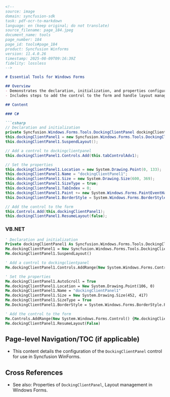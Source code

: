 ```markdown
<!--
source: image
domain: syncfusion-sdk
task: pdf-ocr-to-markdown
language: en (keep original; do not translate)
source_filename: page_184.jpeg
document_name: tools
page_number: 184
page_id: tools#page_184
product: Syncfusion Winforms
version: 11.4.0.26
timestamp: 2025-08-09T09:16:39Z
fidelity: lossless
-->

# Essential Tools for Windows Forms

## Overview
- Demonstrates the declaration, initialization, and properties configuration of a `DockingClientPanel` control in C# and VB.NET.
- Includes steps to add the control to the form and handle layout management.

## Content

### C#

```csharp
// Declaration and initialization
private Syncfusion.Windows.Forms.Tools.DockingClientPanel dockingClientPanel1;
this.dockingClientPanel1 = new Syncfusion.Windows.Forms.Tools.DockingClientPanel();
this.dockingClientPanel1.SuspendLayout();

// Add a control to dockingclientpanel
this.dockingClientPanel1.Controls.Add(this.tabControlAdv1);

// Set the properties
this.dockingClientPanel1.Location = new System.Drawing.Point(0, 133);
this.dockingClientPanel1.Name = "dockingClientPanel1";
this.dockingClientPanel1.Size = new System.Drawing.Size(600, 369);
this.dockingClientPanel1.SizeType = true;
this.dockingClientPanel1.TabIndex = 0;
this.dockingClientPanel1.Paint += new System.Windows.Forms.PaintEventHandler(this.DockingClientPanel1_Paint);
this.DockingClientPanel1.BorderStyle = System.Windows.Forms.BorderStyle.Fixed3D;

// Add the control to the form
this.Controls.Add(this.dockingClientPanel1);
this.dockingClientPanel1.ResumeLayout(false);
```

### VB.NET

```vb
' Declaration and initialization
Private dockingClientPanel1 As Syncfusion.Windows.Forms.Tools.DockingClientPanel
Me.dockingClientPanel1 = New Syncfusion.Windows.Forms.Tools.DockingClientPanel()
Me.dockingClientPanel1.SuspendLayout()

' Add a control to dockingclientpanel
Me.dockingClientPanel1.Controls.AddRange(New System.Windows.Forms.Control() {Me.tabControlAdv1})

' Set the properties
Me.dockingClientPanel1.AutoScroll = True
Me.dockingClientPanel1.Location = New System.Drawing.Point(106, 0)
Me.dockingClientPanel1.Name = "dockingClientPanel1"
Me.dockingClientPanel1.Size = New System.Drawing.Size(452, 417)
Me.dockingClientPanel1.SizeType = True
Me.DockingClientPanel1.BorderStyle = System.Windows.Forms.BorderStyle.Fixed3D

' Add the control to the form
Me.Controls.AddRange(New System.Windows.Forms.Control() {Me.dockingClientPanel1})
Me.dockingClientPanel1.ResumeLayout(False)
```

## Page-level Navigation/TOC (if applicable)
- This content details the configuration of the `DockingClientPanel` control for use in Syncfusion WinForms.

## Cross References
- See also: Properties of `DockingClientPanel`, Layout management in Windows Forms.

<!-- tags: [WinForms, DockingClientPanel, Control Initialization, Layout Management] keywords: [DockingClientPanel, SuspendLayout, ResumeLayout, Control.Add, Properties] -->
```